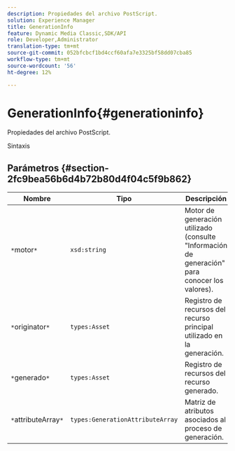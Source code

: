```yaml
---
description: Propiedades del archivo PostScript.
solution: Experience Manager
title: GenerationInfo
feature: Dynamic Media Classic,SDK/API
role: Developer,Administrator
translation-type: tm+mt
source-git-commit: 052bfcbcf1bd4ccf60afa7e3325bf58dd07cba85
workflow-type: tm+mt
source-wordcount: '56'
ht-degree: 12%

---
```



# GenerationInfo{#generationinfo}

Propiedades del archivo PostScript.

Sintaxis

## Parámetros {#section-2fc9bea56b6d4b72b80d4f04c5f9b862}

| Nombre | Tipo | Descripción |
|---|---|---|
| `*`motor`*` | `xsd:string` | Motor de generación utilizado (consulte &quot;Información de generación&quot; para conocer los valores). |
| `*`originator`*` | `types:Asset` | Registro de recursos del recurso principal utilizado en la generación. |
| `*`generado`*` | `types:Asset` | Registro de recursos del recurso generado. |
| `*`attributeArray`*` | `types:GenerationAttributeArray` | Matriz de atributos asociados al proceso de generación. |

